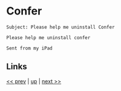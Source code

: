 # Confer

    Subject: Please help me uninstall Confer

    Please help me uninstall confer

    Sent from my iPad

## Links

[<< prev](2020-07-10.md) | [up](../) | [next >> ](2020-10-12.md)
